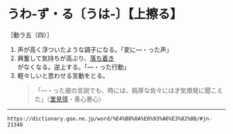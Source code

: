 # うわ‐ず・る〔うは‐〕【上擦る】

［動ラ五（四）］

1. 声が高く浮ついたような調子になる。「変に―・った声」
2. 興奮して気持ちが高ぶり、[落ち着き](おちつき（落ち着き）)がなくなる。逆上する。「―・った行動」
3. 軽々しいと思わせる言動をとる。
    >「―・った彼の言説でも、時には、鈍厚な佐々には才気煥発に聞こえた」〈[里見弴](https://dictionary.goo.ne.jp/word/person/%E9%87%8C%E8%A6%8B%E5%BC%B4/#jn-88756)・善心悪心〉

---
`https://dictionary.goo.ne.jp/word/%E4%B8%8A%E6%93%A6%E3%82%8B/#jn-21340`